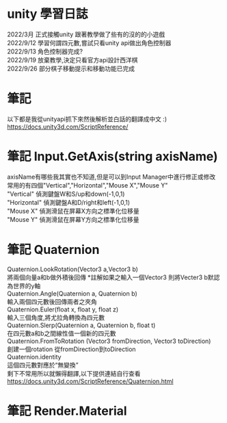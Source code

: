 # unity 學習日誌
2022/3月 正式接觸unity 跟著教學做了些有的沒的的小遊戲  
2022/9/12 學習何謂四元數,嘗試只看unity api做出角色控制器  
2022/9/13 角色控制器完成?  
2022/9/19 放棄教學,決定只看官方api設計西洋棋  
2022/9/26 部分棋子移動提示和移動功能已完成  
# 筆記
以下都是我從unityapi抓下來然後解析並白話的翻譯成中文 :)  
https://docs.unity3d.com/ScriptReference/  
# 筆記 Input.GetAxis(string axisName)  
axisName有哪些我其實也不知道,但是可以到Input Manager中進行修正或修改  
常用的有四個"Vertical","Horizontal","Mouse X","Mouse Y"  
"Vertical"   偵測鍵盤W和S/up和down(-1,0,1)  
"Horizontal" 偵測鍵盤A和D/right和left(-1,0,1)  
"Mouse X"    偵測滑鼠在屏幕X方向之標準化位移量  
"Mouse Y"    偵測滑鼠在屏幕Y方向之標準化位移量    
# 筆記 Quaternion  
Quaternion.LookRotation(Vector3 a,Vector3 b)  
將兩個向量a和b做外積後回傳 *註解如果之輸入一個Vector3 則將Vecter3 b默認為世界的y軸  
Quaternion.Angle(Quaternion a, Quaternion b)  
輸入兩個四元數後回傳兩者之夾角  
Quaternion.Euler(float x, float y, float z)  
輸入三個角度,將尤拉角轉換為四元數  
Quaternion.Slerp(Quaternion a, Quaternion b, float t)  
在四元數a和b之間線性值一個新的四元數  
Quaternion.FromToRotation (Vector3 fromDirection, Vector3 toDirection)  
創建一個rotation 從fromDirection到toDirection  
Quaternion.identity  
這個四元數對應於“無變換”  
剩下不常用所以就懶得翻譯,以下提供連結自行查看    
https://docs.unity3d.com/ScriptReference/Quaternion.html  
# 筆記 Render.Material 

